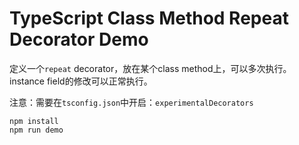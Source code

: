 TypeScript Class Method Repeat Decorator Demo
===========================================

定义一个`repeat` decorator，放在某个class method上，可以多次执行。
instance field的修改可以正常执行。

注意：需要在`tsconfig.json`中开启：`experimentalDecorators`

```
npm install
npm run demo
```

